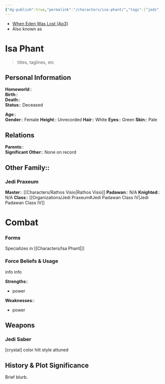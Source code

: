 ```yaml
---
{"dg-publish":true,"permalink":"/characters/isa-phant/","tags":["jedi","jedipraxeum","jedipadawan","newjediorder","formi","classiv","forcesensitive","unfinished"]}
---
```


- [When Eden Was Lost (Ao3)](https://archiveofourown.org/works/19334440/chapters/45992584)
- Also known as 
# Isa Phant
>titles, taglines, etc

## Personal Information

**Homeworld**::  
**Birth**::   
**Death**::   
**Status**::  Deceased

**Age**::  
**Gender**::  Female 
**Height**::  Unrecorded 
**Hair**::  White 
**Eyes**::  Green 
**Skin**::  Pale 

## Relations

**Parents**::  
**Significant Other**::  None on record

**Other Family**::
- 

### Jedi Praxeum

**Master**::  [[Characters/Rathos Visio\|Rathos Visio]] 
**Padawan**::  N/A
**Knighted**::  N/A
**Class**::  [[Organizations/Jedi Praxeum#Jedi Padawan Class IV\|Jedi Padawan Class IV]]

# Combat

### Forms

Specializes in [[Characters/Isa Phant\|]] 

### Force Beliefs & Usage

info info 

**Strengths**::
- power

**Weaknesses**::
- power

## Weapons

### Jedi Saber

[crystal] color hilt style attuned

## History & Plot Significance

Brief blurb.